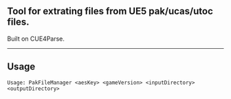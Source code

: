 ## Tool for extrating files from UE5 pak/ucas/utoc files.

Built on CUE4Parse.

---

## Usage

```
Usage: PakFileManager <aesKey> <gameVersion> <inputDirectory> <outputDirectory>
```